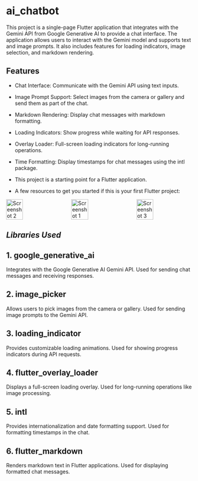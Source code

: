 
# ai_chatbot

This project is a single-page Flutter application that integrates with the Gemini API from Google
Generative AI to provide a chat interface. The application allows users to interact with the Gemini
model and supports text and image prompts. It also includes features for loading indicators, image
selection, and markdown rendering.

## Features

- Chat Interface: Communicate with the Gemini API using text inputs.
- Image Prompt Support: Select images from the camera or gallery and send them as part of the chat.
- Markdown Rendering: Display chat messages with markdown formatting.
- Loading Indicators: Show progress while waiting for API responses.
- Overlay Loader: Full-screen loading indicators for long-running operations.

- Time Formatting: Display timestamps for chat messages using the intl package.
- This project is a starting point for a Flutter application.
- A few resources to get you started if this is your first Flutter project:


<div style="display: flex; justify-content: space-between;"> 
  <img src="https://github.com/user-attachments/assets/e149c0a4-0520-431e-a78a-8634559fce62" alt="Screenshot 2" width="30%" />
  <img src="https://github.com/user-attachments/assets/7daea479-1be2-466e-968d-b02cada6a5e5" alt="Screenshot 1" width="30%" />
  <img src="https://github.com/user-attachments/assets/b5a9965c-f279-48e3-bf4f-58836df25be4" alt="Screenshot 3" width="30%" />
</div> 


## *Libraries Used*

## 1. google_generative_ai
Integrates with the Google Generative AI Gemini API.
Used for sending chat messages and receiving responses.

## 2. image_picker
Allows users to pick images from the camera or gallery.
Used for sending image prompts to the Gemini API.

## 3. loading_indicator
Provides customizable loading animations.
Used for showing progress indicators during API requests.

## 4. flutter_overlay_loader
Displays a full-screen loading overlay.
Used for long-running operations like image processing.

## 5. intl
Provides internationalization and date formatting support.
Used for formatting timestamps in the chat.

## 6. flutter_markdown
Renders markdown text in Flutter applications.
Used for displaying formatted chat messages.



